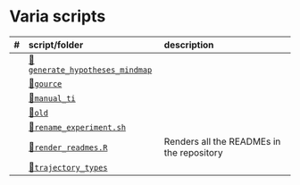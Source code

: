 
# Varia scripts

| \#  | script/folder                                                 | description                               |
|:----|:--------------------------------------------------------------|:------------------------------------------|
|     | [📁`generate_hypotheses_mindmap`](generate_hypotheses_mindmap) |                                           |
|     | [📁`gource`](gource)                                           |                                           |
|     | [📁`manual_ti`](manual_ti)                                     |                                           |
|     | [📁`old`](old)                                                 |                                           |
|     | [📄`rename_experiment.sh`](rename_experiment.sh)               |                                           |
|     | [📄`render_readmes.R`](render_readmes.R)                       | Renders all the READMEs in the repository |
|     | [📁`trajectory_types`](trajectory_types)                       |                                           |
